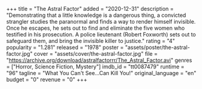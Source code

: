 +++
title = "The Astral Factor"
added = "2020-12-31"
description = "Demonstrating that a little knowledge is a dangerous thing, a convicted strangler studies the paranormal and finds a way to render himself invisible. Once he escapes, he sets out to find and eliminate the five women who testified in his prosecution. A police lieutenant (Robert Foxworth) sets out to safeguard them, and bring the invisible killer to justice."
rating = "4"
popularity = "1.281"
released = "1978"
poster = "assets/poster/the-astral-factor.jpg"
cover = "assets/cover/the-astral-factor.jpg"
file = "https://archive.org/download/astralfactorrr/The_Astral_Factor.avi"
genres = ["Horror, Science Fiction, Mystery"]
imdb_id = "tt0087479"
runtime = "96"
tagline = "What You Can't See...Can Kill You!"
original_language = "en"
budget = "0"
revenue = "0"
+++